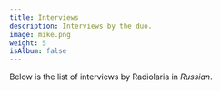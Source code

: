 ```yaml
---
title: Interviews
description: Interviews by the duo.
image: mike.png
weight: 5
isAlbum: false
---
```


Below is the list of interviews by Radiolaria in *Russian*.
